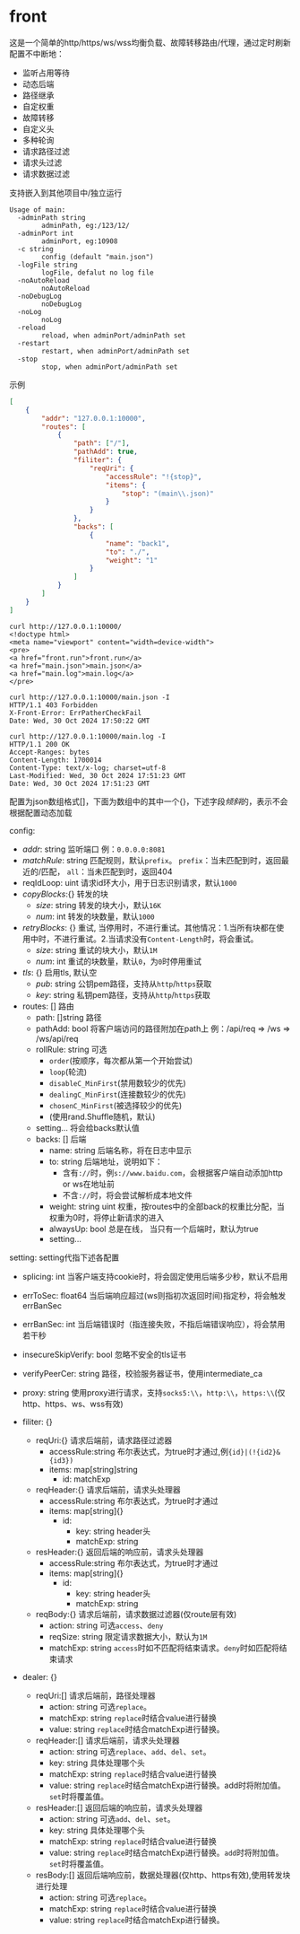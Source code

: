 # front

这是一个简单的http/https/ws/wss均衡负载、故障转移路由/代理，通过定时刷新配置不中断地：

- 监听占用等待
- 动态后端
- 路径继承
- 自定权重
- 故障转移
- 自定义头
- 多种轮询
- 请求路径过滤
- 请求头过滤
- 请求数据过滤

支持嵌入到其他项目中/独立运行
```
Usage of main:
  -adminPath string
        adminPath, eg:/123/12/
  -adminPort int
        adminPort, eg:10908
  -c string
        config (default "main.json")
  -logFile string
        logFile, defalut no log file
  -noAutoReload
        noAutoReload
  -noDebugLog
        noDebugLog
  -noLog
        noLog
  -reload
        reload, when adminPort/adminPath set
  -restart
        restart, when adminPort/adminPath set
  -stop
        stop, when adminPort/adminPath set
```

示例
```json
[
    {
        "addr": "127.0.0.1:10000",
        "routes": [
            {
                "path": ["/"],
                "pathAdd": true,
                "filiter": {
                    "reqUri": {
                        "accessRule": "!{stop}",
                        "items": {
                            "stop": "(main\\.json)"
                        }
                    }
                },
                "backs": [
                    {
                        "name": "back1",
                        "to": "./",
                        "weight": "1"
                    }
                ]
            }
        ]
    }
]
```
```
curl http://127.0.0.1:10000/
<!doctype html>
<meta name="viewport" content="width=device-width">
<pre>
<a href="front.run">front.run</a>
<a href="main.json">main.json</a>
<a href="main.log">main.log</a>
</pre>

curl http://127.0.0.1:10000/main.json -I
HTTP/1.1 403 Forbidden
X-Front-Error: ErrPatherCheckFail
Date: Wed, 30 Oct 2024 17:50:22 GMT

curl http://127.0.0.1:10000/main.log -I
HTTP/1.1 200 OK
Accept-Ranges: bytes
Content-Length: 1700014
Content-Type: text/x-log; charset=utf-8
Last-Modified: Wed, 30 Oct 2024 17:51:23 GMT
Date: Wed, 30 Oct 2024 17:51:23 GMT
```

配置为json数组格式[]，下面为数组中的其中一个{}，下述字段*倾斜*的，表示不会根据配置动态加载

config:

- *addr*: string 监听端口 例：`0.0.0.0:8081`
- *matchRule*: string 匹配规则，默认`prefix`。 `prefix`：当未匹配到时，返回最近的/匹配， `all`：当未匹配到时，返回404
- reqIdLoop: uint 请求id环大小，用于日志识别请求，默认`1000`
- *copyBlocks*:{} 转发的块
    - *size*: string 转发的块大小，默认`16K`
    - *num*: int 转发的块数量，默认`1000`
- *retryBlocks*: {} 重试, 当停用时，不进行重试。其他情况：1.当所有块都在使用中时，不进行重试。2.当请求没有`Content-Length`时，将会重试。
    - *size*: string 重试的块大小，默认`1M`
    - *num*: int 重试的块数量，默认`0`，为`0`时停用重试
- *tls*: {} 启用tls, 默认空
    - *pub*: string 公钥pem路径，支持从`http`/`https`获取
    - *key*: string 私钥pem路径，支持从`http`/`https`获取
- routes: [] 路由
    - path: []string 路径
    - pathAdd: bool 将客户端访问的路径附加在path上 例：/api/req => /ws => /ws/api/req
    - rollRule: string 可选
        - `order`(按顺序，每次都从第一个开始尝试)
        - `loop`(轮流)
        - `disableC_MinFirst`(禁用数较少的优先)
        - `dealingC_MinFirst`(连接数较少的优先)
        - `chosenC_MinFirst`(被选择较少的优先)
        - (使用rand.Shuffle随机，默认)
    - setting... 将会给backs默认值
    - backs: [] 后端
        - name: string 后端名称，将在日志中显示
        - to: string 后端地址，说明如下：
            - 含有`://`时，例`s://www.baidu.com`，会根据客户端自动添加http or ws在地址前
            - 不含`://`时，将会尝试解析成本地文件
        - weight: string uint 权重，按routes中的全部back的权重比分配，当权重为0时，将停止新请求的进入
        - alwaysUp: bool 总是在线， 当只有一个后端时，默认为true
        - setting...

setting: setting代指下述各配置

- splicing: int 当客户端支持cookie时，将会固定使用后端多少秒，默认不启用
- errToSec: float64 当后端响应超过(ws则指初次返回时间)指定秒，将会触发errBanSec
- errBanSec: int 当后端错误时（指连接失败，不指后端错误响应），将会禁用若干秒
- insecureSkipVerify: bool 忽略不安全的tls证书
- verifyPeerCer: string 路径，校验服务器证书，使用intermediate_ca
- proxy: string 使用proxy进行请求，支持`socks5:\\`，`http:\\`，`https:\\`(仅http、https、ws、wss有效)

- filiter: {}
    - reqUri:{} 请求后端前，请求路径过滤器
        - accessRule:string 布尔表达式，为true时才通过,例`{id}|(!{id2}&{id3})`
        - items: map[string]string
            - id: matchExp
    - reqHeader:{} 请求后端前，请求头处理器
        - accessRule:string 布尔表达式，为true时才通过
        - items: map[string]{}
            - id:
                - key: string header头
                - matchExp: string
    - resHeader:{} 返回后端的响应前，请求头处理器
        - accessRule:string 布尔表达式，为true时才通过
        - items: map[string]{}
            - id:
                - key: string header头
                - matchExp: string
    - reqBody:{} 请求后端前，请求数据过滤器(仅route层有效)
        - action: string 可选`access`、`deny`
        - reqSize: string 限定请求数据大小，默认为`1M`
        - matchExp: string `access`时如不匹配将结束请求。`deny`时如匹配将结束请求

- dealer: {}
    - reqUri:[] 请求后端前，路径处理器
        - action: string 可选`replace`。
        - matchExp: string `replace`时结合value进行替换
        - value: string `replace`时结合matchExp进行替换。
    - reqHeader:[] 请求后端前，请求头处理器
        - action: string 可选`replace`、`add`、`del`、`set`。
        - key: string 具体处理哪个头
        - matchExp: string `replace`时结合value进行替换
        - value: string `replace`时结合matchExp进行替换。add时将附加值。`set`时将覆盖值。
    - resHeader:[] 返回后端的响应前，请求头处理器
        - action: string 可选`add`、`del`、`set`。
        - key: string 具体处理哪个头
        - matchExp: string `replace`时结合value进行替换
        - value: string `replace`时结合matchExp进行替换。`add`时将附加值。`set`时将覆盖值。
    - resBody:[] 返回后端响应前，数据处理器(仅http、https有效),使用转发块进行处理
        - action: string 可选`replace`。
        - matchExp: string `replace`时结合value进行替换
        - value: string `replace`时结合matchExp进行替换。

